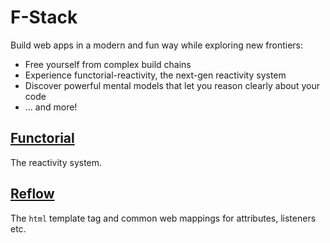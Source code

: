 # F-Stack

Build web apps in a modern and fun way while exploring new frontiers:

- Free yourself from complex build chains
- Experience functorial-reactivity, the next-gen reactivity system
- Discover powerful mental models that let you reason clearly about your code
- ... and more!

## [Functorial](./packages/functorial/README.md)

The reactivity system.

## [Reflow](./packages/reflow/README.md)

The `html` template tag and common web mappings for attributes, listeners etc.
